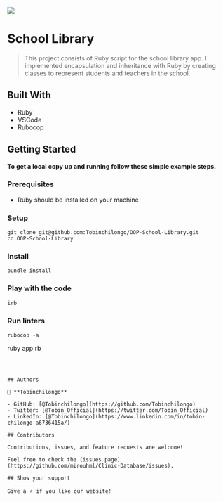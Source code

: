 ![](https://img.shields.io/badge/Microverse-blueviolet)

# School Library

>This project consists of Ruby script for the school library app. I implemented encapsulation and inheritance with Ruby by creating classes to represent students and teachers in the school.


## Built With

- Ruby
- VSCode
- Rubocop

## Getting Started

**To get a local copy up and running follow these simple example steps.**

### Prerequisites
- Ruby should be installed on your machine

### Setup
```
git clone git@github.com:Tobinchilongo/OOP-School-Library.git
cd OOP-School-Library
```
### Install
```
bundle install
```

### Play with the code
```
irb
```

### Run linters
```
rubocop -a

```
ruby app.rb
```



## Authors

👤 **Tobinchilongo**

- GitHub: [@Tobinchilongo](https://github.com/Tobinchilongo)
- Twitter: [@Tobin_Official](https://twitter.com/Tobin_Official)
- LinkedIn: [@Tobinchilongo](https://www.linkedin.com/in/tobin-chilongo-a6736415a/)

## Contributors

Contributions, issues, and feature requests are welcome!

Feel free to check the [issues page](https://github.com/mirouhml/Clinic-Database/issues).

## Show your support

Give a ⭐️ if you like our website!
